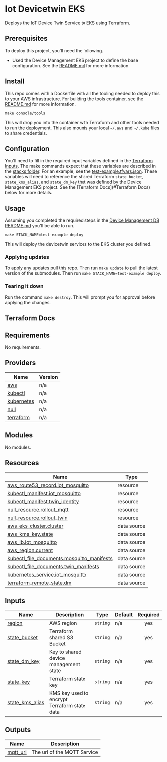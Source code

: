 # Iot Devicetwin EKS

Deploys the IoT Device Twin Service to EKS using Terraform.

## Prerequisites

To deploy this project, you'll need the following. 

- Used the Device Management EKS project to define the base configuration. See the [README.md](https://github.com/everactive/device-management-eks) for more information. 

## Install

This repo comes with a Dockerfile with all the tooling needed to deploy this to your AWS infrastructure. For building the tools container, see the [README.md](https://github.com/everactive/device-management-eks) for more information.

`make console/tools`

This will drop you into the container with Terraform and other tools needed to run the deployment. This also mounts your local `~/.aws` and `~/.kube` files to share credentials. 

## Configuration

You'll need to fill in the required input variables defined in the [Terraform Inputs](#inputs). The make commands expect that these variables are described in the [stacks folder](/stacks). For an example, see the [test-example.tfvars.json](stacks/test-example.tfvars.json). These variables will need to reference the shared Terraform `state_bucket`, `state_kms_alias`, and `state_dm_key` that was defined by the Device Management EKS project. See the [Terraform Docs](#Terraform Docs) below for more details.

## Usage

Assuming you completed the required steps in the [Device Management DB README.md](https://github.com/everactive/device-management-eks) you'll be able to run.

`make STACK_NAME=test-example deploy` 

This will deploy the devicetwin services to the EKS cluster you defined.


### Applying updates

To apply any updates pull this repo. Then run `make update` to pull the latest version of the submodules. Then run `make STACK_NAME=test-example deploy`. 

### Tearing it down

Run the command `make destroy`. This will prompt you for approval before applying the changes. 

## Terraform Docs

<!-- BEGIN_TF_DOCS -->
## Requirements

No requirements.

## Providers

| Name | Version |
|------|---------|
| <a name="provider_aws"></a> [aws](#provider\_aws) | n/a |
| <a name="provider_kubectl"></a> [kubectl](#provider\_kubectl) | n/a |
| <a name="provider_kubernetes"></a> [kubernetes](#provider\_kubernetes) | n/a |
| <a name="provider_null"></a> [null](#provider\_null) | n/a |
| <a name="provider_terraform"></a> [terraform](#provider\_terraform) | n/a |

## Modules

No modules.

## Resources

| Name | Type |
|------|------|
| [aws_route53_record.iot_mosquitto](https://registry.terraform.io/providers/hashicorp/aws/latest/docs/resources/route53_record) | resource |
| [kubectl_manifest.iot_mosquitto](https://registry.terraform.io/providers/gavinbunney/kubectl/latest/docs/resources/manifest) | resource |
| [kubectl_manifest.twin_identity](https://registry.terraform.io/providers/gavinbunney/kubectl/latest/docs/resources/manifest) | resource |
| [null_resource.rollout_mqtt](https://registry.terraform.io/providers/hashicorp/null/latest/docs/resources/resource) | resource |
| [null_resource.rollout_twin](https://registry.terraform.io/providers/hashicorp/null/latest/docs/resources/resource) | resource |
| [aws_eks_cluster.cluster](https://registry.terraform.io/providers/hashicorp/aws/latest/docs/data-sources/eks_cluster) | data source |
| [aws_kms_key.state](https://registry.terraform.io/providers/hashicorp/aws/latest/docs/data-sources/kms_key) | data source |
| [aws_lb.iot_mosquitto](https://registry.terraform.io/providers/hashicorp/aws/latest/docs/data-sources/lb) | data source |
| [aws_region.current](https://registry.terraform.io/providers/hashicorp/aws/latest/docs/data-sources/region) | data source |
| [kubectl_file_documents.mosquitto_manifests](https://registry.terraform.io/providers/gavinbunney/kubectl/latest/docs/data-sources/file_documents) | data source |
| [kubectl_file_documents.twin_manifests](https://registry.terraform.io/providers/gavinbunney/kubectl/latest/docs/data-sources/file_documents) | data source |
| [kubernetes_service.iot_mosquitto](https://registry.terraform.io/providers/hashicorp/kubernetes/latest/docs/data-sources/service) | data source |
| [terraform_remote_state.dm](https://registry.terraform.io/providers/hashicorp/terraform/latest/docs/data-sources/remote_state) | data source |

## Inputs

| Name | Description | Type | Default | Required |
|------|-------------|------|---------|:--------:|
| <a name="input_region"></a> [region](#input\_region) | AWS region | `string` | n/a | yes |
| <a name="input_state_bucket"></a> [state\_bucket](#input\_state\_bucket) | Terraform shared S3 Bucket | `string` | n/a | yes |
| <a name="input_state_dm_key"></a> [state\_dm\_key](#input\_state\_dm\_key) | Key to shared device management state | `string` | n/a | yes |
| <a name="input_state_key"></a> [state\_key](#input\_state\_key) | Terraform state key | `string` | n/a | yes |
| <a name="input_state_kms_alias"></a> [state\_kms\_alias](#input\_state\_kms\_alias) | KMS key used to encrypt Terraform state data | `string` | n/a | yes |

## Outputs

| Name | Description |
|------|-------------|
| <a name="output_mqtt_url"></a> [mqtt\_url](#output\_mqtt\_url) | The url of the MQTT Service |
<!-- END_TF_DOCS -->